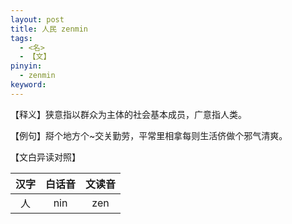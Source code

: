 ```yaml
---
layout: post
title: 人民 zenmin
tags:
  - <名>
  - 【文】
pinyin:
  - zenmin
keyword: 
---
```


【释义】狭意指以群众为主体的社会基本成员，广意指人类。                                

【例句】搿个地方个~交关勤劳，平常里相拿每则生活侪做个邪气清爽。                          

【文白异读对照】                

| 汉字 | 白话音 | 文读音 |        
| :---: | :---: | :---: |           
| 人 | nin | zen |              